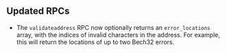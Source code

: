 Updated RPCs
------------

- The `validateaddress` RPC now optionally returns an `error_locations` array, with the indices of
invalid characters in the address. For example, this will return the locations of up to two Bech32
errors.